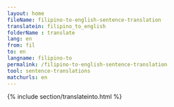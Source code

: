 ```yaml
---
layout: home
fileName: filipino-to-english-sentence-translation
translatein: filipino_to_english
folderName : translate
lang: en
from: fil
to: en
langname: filipino-to
permalink: /filipino-to-english-sentence-translation
tool: sentence-translations
matchurls: en
---
```

{% include section/translateinto.html %}
